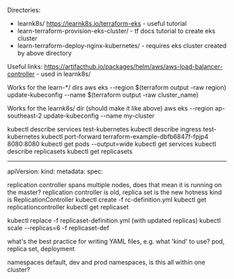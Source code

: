 

Directories:
- learnk8s/ https://learnk8s.io/terraform-eks - useful tutorial
- learn-terraform-provision-eks-cluster/ - tf docs tutorial to create eks cluster
- learn-terraform-deploy-nginx-kubernetes/ - requires eks cluster created by above directory 

Useful links:
https://artifacthub.io/packages/helm/aws/aws-load-balancer-controller - used in learnk8s/

Works for the learn-*/ dirs
aws eks --region $(terraform output -raw region) update-kubeconfig --name $(terraform output -raw cluster_name)

Works for the learnk8s/ dir (should make it like above)
aws eks --region ap-southeast-2 update-kubeconfig --name my-cluster

kubectl describe services test-kubernetes
kubectl describe ingress test-kubernetes
kubectl port-forward terraform-example-dbfb6847f-fpjp4 8080:8080
kubectl get pods --output=wide 
kubectl get services 
kubectl describe replicasets 
kubectl get replicasets


---

apiVersion:
kind:
metadata:
spec:

replication controller spans multiple nodes, does that mean it is running on the master?
replication controller is old, replica set is the new hotness
kind is ReplicationController
kubectl create -f rc-definition.yml
kubectl get replicationcontroller
kubectl get replicaset

kubectl replace -f replicaset-definition.yml (with updated replicas)
kubectl scale --replicas=6 -f replicaset-def

what's the best practice for writing YAML files, e.g. what 'kind' to use? pod, replica set, deployment

namespaces
default, dev and prod namespaces, is this all within one cluster?
